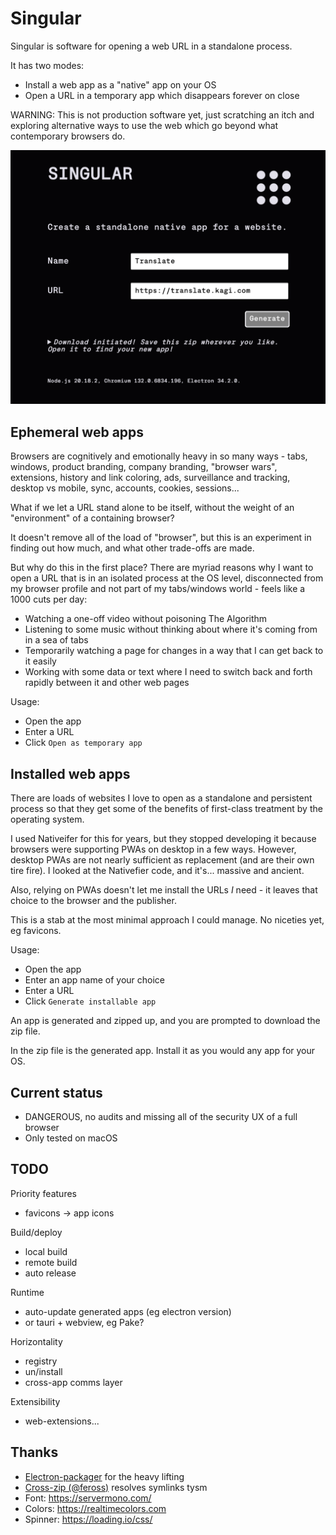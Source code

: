 # Singular

Singular is software for opening a web URL in a standalone process.

It has two modes:
- Install a web app as a "native" app on your OS
- Open a URL in a temporary app which disappears forever on close

WARNING: This is not production software yet, just scratching an itch and exploring
alternative ways to use the web which go beyond what contemporary browsers do.

<img src="screenshot.png">

## Ephemeral web apps

Browsers are cognitively and emotionally heavy in so many ways - tabs, windows, product branding, company branding, "browser wars", extensions, history and link coloring, ads, surveillance and tracking, desktop vs mobile, sync, accounts, cookies, sessions...

What if we let a URL stand alone to be itself, without the weight of an "environment" of a containing browser?

It doesn't remove all of the load of "browser", but this is an experiment in finding out how much, and what other trade-offs are made.

But why do this in the first place? There are myriad reasons why I want to open a URL that is in an isolated process at the OS level, disconnected from my browser profile and not part of my tabs/windows world - feels like a 1000 cuts per day:

- Watching a one-off video without poisoning The Algorithm
- Listening to some music without thinking about where it's coming from in a sea of tabs
- Temporarily watching a page for changes in a way that I can get back to it easily
- Working with some data or text where I need to switch back and forth rapidly between it and other web pages

Usage:

- Open the app
- Enter a URL
- Click `Open as temporary app`

## Installed web apps

There are loads of websites I love to open as a standalone and persistent process so that they get some of the benefits of first-class treatment by the operating system.

I used Nativeifer for this for years, but they stopped developing it because browsers were supporting PWAs on desktop in a few ways. However, desktop PWAs are not nearly sufficient as replacement (and are their own tire fire). I looked at the Nativefier code, and it's... massive and ancient.

Also, relying on PWAs doesn't let me install the URLs *I* need - it leaves that choice to the browser and the publisher.

This is a stab at the most minimal approach I could manage. No niceties yet, eg favicons.

Usage:

- Open the app
- Enter an app name of your choice
- Enter a URL
- Click `Generate installable app`

An app is generated and zipped up, and you are prompted to download the zip file.

In the zip file is the generated app. Install it as you would any app for your OS.

## Current status

- DANGEROUS, no audits and missing all of the security UX of a full browser
- Only tested on macOS

## TODO

Priority features
- favicons -> app icons

Build/deploy
- local build
- remote build
- auto release

Runtime
- auto-update generated apps (eg electron version)
- or tauri + webview, eg Pake?

Horizontality
- registry
- un/install
- cross-app comms layer

Extensibility
- web-extensions...

## Thanks

- [Electron-packager](https://electron.github.io/packager/main/index.html) for the heavy lifting
- [Cross-zip (@feross)](https://github.com/feross/cross-zip) resolves symlinks tysm
- Font: https://servermono.com/
- Colors: https://realtimecolors.com
- Spinner: https://loading.io/css/
